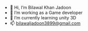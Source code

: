- 👋 Hi, I’m Bilawal Khan Jadoon
- 👀 I’m working as a Game developer
- 🌱 I’m currently learning unity 3D
- 📫 bilawaljadoon3899@gmail.com

<!---
Bilawalkhan1/Bilawalkhan1 is a ✨ special ✨ repository because its `README.md` (this file) appears on your GitHub profile.
You can click the Preview link to take a look at your changes.
--->
